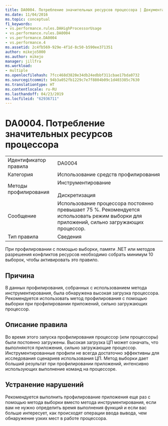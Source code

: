 ```yaml
---
title: DA0004. Потребление значительных ресурсов процессора | Документация Майкрософт
ms.date: 11/04/2016
ms.topic: conceptual
f1_keywords:
- vs.performance.rules.DAHighProcessorUsage
- vs.performance.rules.DA0004
- vs.performance.DA0004
- vs.performance.4
ms.assetid: 2c4fb569-929e-4f1d-8c50-b590ee371351
author: mikejo5000
ms.author: mikejo
manager: jillfra
ms.workload:
- multiple
ms.openlocfilehash: 7fcc468d3820e34db24edbbf311cbae17bda0732
ms.sourcegitcommit: 94b3a052fb1229c7e7f8804b09c1d403385c7630
ms.translationtype: HT
ms.contentlocale: ru-RU
ms.lasthandoff: 04/23/2019
ms.locfileid: "62936711"
---
```

# <a name="da0004-high-processor-usage"></a>DA0004. Потребление значительных ресурсов процессора

|||
|-|-|
|Идентификатор правила|DA0004|
|Категория|Использование средств профилирования|
|Методы профилирования|Инструментирование<br /><br /> Дискретизация|
|Сообщение|Использование процессора постоянно превышает 75 %. Рекомендуется использовать режим выборки для приложений, сильно загружающих процессор.|
|Тип правила|Сведения|

 При профилировании с помощью выборки, памяти .NET или методов разрешения конфликтов ресурсов необходимо собрать минимум 10 выборок, чтобы активировать это правило.

## <a name="cause"></a>Причина
 В данных профилирования, собранных с использованием метода инструментирования, была обнаружена высокая загрузка процессора. Рекомендуется использовать метод профилирования с помощью выборки при профилировании приложений, сильно загружающих процессор.

## <a name="rule-description"></a>Описание правила
 Во время этого запуска профилирования процессор (или процессоры) были постоянно загружены. Высокая загрузка ЦП может означать, что выполняются приложения, сильно загружающие процессор. Инструментированные профили не всегда достаточно эффективны для исследования сценариев использования ЦП. Метод выборки дает больший результат при профилировании приложений, интенсивно использующих выполнение команд на процессоре.

## <a name="how-to-fix-violations"></a>Устранение нарушений
 Рекомендуется выполнить профилирование приложения еще раз с помощью метода выборки вместо метода инструментирования, если вам не нужно определить время выполнения функций и если вас больше интересует, как происходят операции ввода вывода, чем обнаружение узких мест в работе процессора.